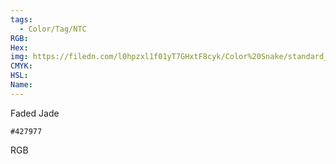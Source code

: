 ```yaml
---
tags:
  - Color/Tag/NTC
RGB:
Hex:
img: https://filedn.com/l0hpzxl1f01yT7GHxtF8cyk/Color%20Snake/standard_csv_to_svg/427977.svg
CMYK:
HSL:
Name:
---
```

Faded Jade
```palette
#427977
```
RGB
